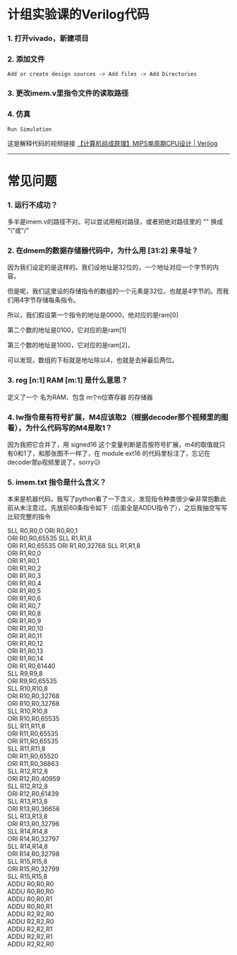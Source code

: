 # 计组实验课的Verilog代码
### 1. 打开vivado，新建项目
### 2. 添加文件
``` 
Add or create design sources -> Add files -> Add Directories
```
### 3. 更改imem.v里指令文件的读取路径
### 4. 仿真
```
Run Simulation 
```
这是解释代码的视频链接 [【计算机组成原理】MIPS单周期CPU设计 | Verilog](https://www.bilibili.com/video/BV1rD4y1D7h9)  <hr/>

# 常见问题
### 1. 运行不成功？
多半是imem.v的路径不对。可以尝试用相对路径，或者把绝对路径里的 "\" 换成 "\\"或"/"
### 2. 在dmem的数据存储器代码中，为什么用 [31:2] 来寻址？
因为我们设定的是这样的。我们设地址是32位的，一个地址对应一个字节的内容。

但是呢，我们这里设的存储指令的数组的一个元素是32位，也就是4字节的。而我们用4字节存储每条指令。

所以，我们假设第一个指令的地址是0000，他对应的是ram[0]

第二个数的地址是0100，它对应的是ram[1]

第三个数的地址是1000，它对应的是ram[2]，

可以发现，数组的下标就是地址除以4，也就是去掉最后两位。

### 3. reg [n:1] RAM [m:1] 是什么意思？
定义了一个 名为RAM、包含 m个n位寄存器 的存储器

### 4. lw指令是有符号扩展，M4应该取2（根据decoder那个视频里的图看），为什么代码写的M4是取1？
因为我把它合并了，用 signed16 这个变量判断是否按符号扩展，m4的取值就只有0和1了，和那张图不一样了，在 module ext16 的代码里标注了，忘记在decoder那p视频里说了，sorry😥

### 5. imem.txt 指令是什么含义？
本来是机器代码，我写了python看了一下含义，发现指令种类很少😭非常抱歉此前从未注意过。先放前60条指令如下（后面全是ADDU指令了），之后我抽空写写比较完整的指令

SLL R0,R0,0
ORI R0,R0,1    
ORI R0,R0,65535
SLL R1,R1,8    
ORI R1,R0,65535
ORI R1,R0,32768
SLL R1,R1,8    
ORI R1,R0,0    
ORI R1,R0,1    
ORI R1,R0,2    
ORI R1,R0,3    
ORI R1,R0,4    
ORI R1,R0,5    
ORI R1,R0,6    
ORI R1,R0,7<br/>
ORI R1,R0,8<br/>
ORI R1,R0,9<br/>
ORI R1,R0,10<br/>
ORI R1,R0,11<br/>
ORI R1,R0,12<br/>
ORI R1,R0,13<br/>
ORI R1,R0,14<br/>
ORI R1,R0,61440<br/>
SLL R9,R9,8<br/>
ORI R9,R0,65535<br/>
SLL R10,R10,8<br/>
ORI R10,R0,32768<br/>
ORI R10,R0,32768<br/>
SLL R10,R10,8<br/>
ORI R10,R0,65535<br/>
SLL R11,R11,8<br/>
ORI R11,R0,65535<br/>
ORI R11,R0,65535<br/>
SLL R11,R11,8<br/>
ORI R11,R0,65520<br/>
ORI R11,R0,36863<br/>
SLL R12,R12,8<br/>
ORI R12,R0,40959<br/>
SLL R12,R12,8<br/>
ORI R12,R0,61439<br/>
SLL R13,R13,8<br/>
ORI R13,R0,36656<br/>
SLL R13,R13,8<br/>
ORI R13,R0,32796<br/>
SLL R14,R14,8<br/>
ORI R14,R0,32797<br/>
SLL R14,R14,8<br/>
ORI R14,R0,32798<br/>
SLL R15,R15,8<br/>
ORI R15,R0,32799<br/>
SLL R15,R15,8<br/>
ADDU R0,R0,R0<br/>
ADDU R0,R0,R0<br/>
ADDU R0,R0,R1<br/>
ADDU R0,R0,R1<br/>
ADDU R2,R2,R0<br/>
ADDU R2,R2,R0<br/>
ADDU R2,R2,R1<br/>
ADDU R2,R2,R1<br/>
ADDU R2,R2,R0<br/>
